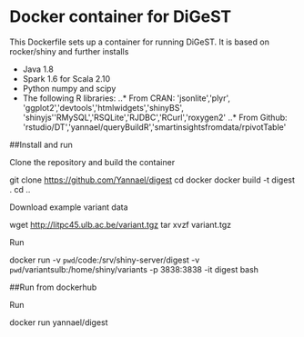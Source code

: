 # Docker container for DiGeST

This Dockerfile sets up a container for running DiGeST. It is based on rocker/shiny and further installs

* Java 1.8
* Spark 1.6 for Scala 2.10
* Python numpy and scipy
* The following R libraries:
..* From CRAN: 'jsonlite','plyr', 'ggplot2','devtools','htmlwidgets','shinyBS', 'shinyjs''RMySQL','RSQLite','RJDBC','RCurl','roxygen2'
..* From Github: 'rstudio/DT','yannael/queryBuildR','smartinsightsfromdata/rpivotTable'


##Install and run

Clone the repository and build the container

 git clone https://github.com/Yannael/digest
 cd docker
 docker build -t digest .
 cd ..
 
Download example variant data

 wget http://litpc45.ulb.ac.be/variant.tgz
 tar xvzf variant.tgz
 
Run 

 docker run -v `pwd`/code:/srv/shiny-server/digest -v `pwd`/variantsulb:/home/shiny/variants -p 3838:3838 -it digest bash

##Run from dockerhub

Run
 
 docker run yannael/digest
 

 
 